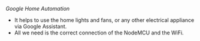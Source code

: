 _*Google Home Automation*_

- It helps to use the home lights and fans, or any other electrical appliance via Google Assistant.
- All we need is the correct connection of the NodeMCU and the WiFi.
